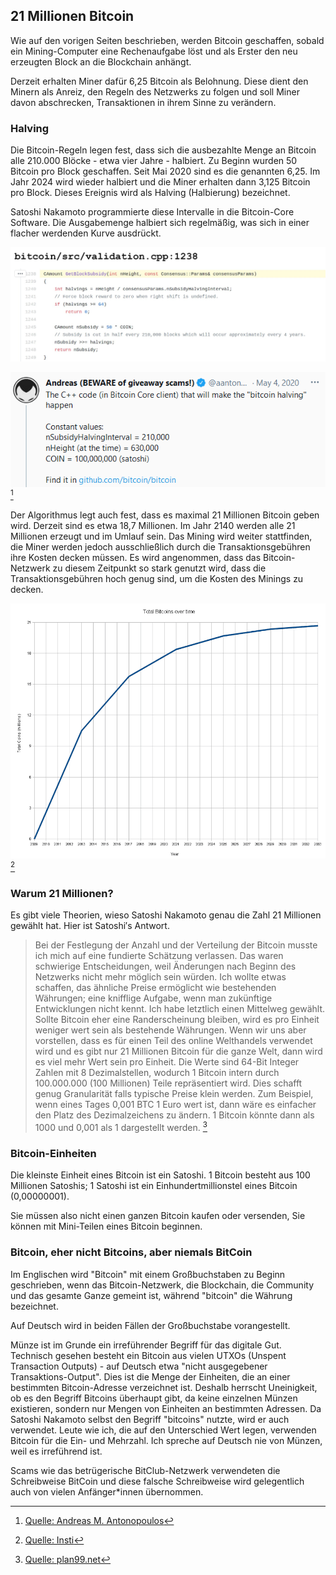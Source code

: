 ## 21 Millionen Bitcoin
Wie auf den vorigen Seiten beschrieben, werden Bitcoin geschaffen, sobald ein Mining-Computer eine Rechenaufgabe löst und als Erster den neu erzeugten Block an die Blockchain anhängt. 

Derzeit erhalten Miner dafür 6,25 Bitcoin als Belohnung. Diese dient den Minern als Anreiz, den Regeln des Netzwerks zu folgen und soll Miner davon abschrecken, Transaktionen in ihrem Sinne zu verändern.

### Halving
Die Bitcoin-Regeln legen fest, dass sich die ausbezahlte Menge an Bitcoin alle 210.000 Blöcke - etwa vier Jahre - halbiert. Zu Beginn wurden 50 Bitcoin pro Block geschaffen. Seit Mai 2020 sind es die genannten 6,25. Im Jahr 2024 wird wieder halbiert und die Miner erhalten dann 3,125 Bitcoin pro Block. Dieses Ereignis wird als Halving (Halbierung) bezeichnet. 

Satoshi Nakamoto programmierte diese Intervalle in die Bitcoin-Core Software. Die Ausgabemenge halbiert sich regelmäßig, was sich in einer flacher werdenden Kurve ausdrückt.  

![Der Teil des Bitcoin-Core Programmes, der das Halving Intervall festlegt. In C++](assets/_halving-interval.jpg)

![Erklärung von Andreas M. Antonopoulos](assets/_aantonop-21-million.png) [^24]

Der Algorithmus legt auch fest, dass es maximal 21 Millionen Bitcoin geben wird. Derzeit sind es etwa 18,7 Millionen. Im Jahr 2140 werden alle 21 Millionen erzeugt und im Umlauf sein. Das Mining wird weiter stattfinden, die Miner werden jedoch ausschließlich durch die Transaktionsgebühren ihre Kosten decken müssen. Es wird angenommen, dass das Bitcoin-Netzwerk zu diesem Zeitpunkt so stark genutzt wird, dass die Transaktionsgebühren hoch genug sind, um die Kosten des Minings zu decken.

![Gesamte Bitcoin Menge über die Zeit](assets/_Total_bitcoins_over_time.png) [^25]


### Warum 21 Millionen?
Es gibt viele Theorien, wieso Satoshi Nakamoto genau die Zahl 21 Millionen gewählt hat. Hier ist Satoshi′s Antwort. 

>Bei der Festlegung der Anzahl und der Verteilung der Bitcoin musste ich mich auf eine fundierte Schätzung verlassen. Das waren schwierige Entscheidungen, weil Änderungen nach Beginn des Netzwerks nicht mehr möglich sein würden. Ich wollte etwas schaffen, das ähnliche Preise ermöglicht wie bestehenden Währungen; eine knifflige Aufgabe, wenn man zukünftige Entwicklungen nicht kennt. Ich habe letztlich einen Mittelweg gewählt. Sollte Bitcoin eher eine Randerscheinung bleiben, wird es pro Einheit weniger wert sein als bestehende Währungen. Wenn wir uns aber vorstellen, dass es für einen Teil des online Welthandels verwendet wird und es gibt nur 21 Millionen Bitcoin für die ganze Welt, dann wird es viel mehr Wert sein pro Einheit. Die Werte sind 64-Bit Integer Zahlen mit 8 Dezimalstellen, wodurch 1 Bitcoin intern durch 100.000.000 (100 Millionen) Teile repräsentiert wird. Dies schafft genug Granularität falls typische Preise klein werden. Zum Beispiel, wenn eines Tages 0,001 BTC 1 Euro wert ist, dann wäre es einfacher den Platz des Dezimalzeichens zu ändern. 1 Bitcoin könnte dann als 1000 und 0,001 als 1 dargestellt werden. [^26]


### Bitcoin-Einheiten
Die kleinste Einheit eines Bitcoin ist ein Satoshi. 1 Bitcoin besteht aus 100 Millionen Satoshis; 1 Satoshi ist ein Einhundertmillionstel eines Bitcoin (0,00000001).

Sie müssen also nicht einen ganzen Bitcoin kaufen oder versenden, Sie können mit Mini-Teilen eines Bitcoin beginnen.

### Bitcoin, eher nicht Bitcoins, aber niemals BitCoin

Im Englischen wird "Bitcoin" mit einem Großbuchstaben zu Beginn geschrieben, wenn das Bitcoin-Netzwerk, die Blockchain, die Community und das gesamte Ganze gemeint ist, während "bitcoin" die Währung bezeichnet.

Auf Deutsch wird in beiden Fällen der Großbuchstabe vorangestellt.

Münze ist im Grunde ein irreführender Begriff für das digitale Gut. Technisch gesehen besteht ein Bitcoin aus vielen UTXOs (Unspent Transaction Outputs) - auf Deutsch etwa "nicht ausgegebener Transaktions-Output". Dies ist die Menge der Einheiten, die an einer bestimmten Bitcoin-Adresse verzeichnet ist. Deshalb herrscht Uneinigkeit, ob es den Begriff Bitcoins überhaupt gibt, da keine einzelnen Münzen existieren, sondern nur Mengen von Einheiten an bestimmten Adressen. Da Satoshi Nakamoto selbst den Begriff "bitcoins" nutzte, wird er auch verwendet. Leute wie ich, die auf den Unterschied Wert legen, verwenden Bitcoin für die Ein- und Mehrzahl. Ich spreche auf Deutsch nie von Münzen, weil es irreführend ist.

Scams wie das betrügerische BitClub-Netzwerk verwendeten die Schreibweise BitCoin und diese falsche Schreibweise wird gelegentlich auch von vielen Anfänger*innen übernommen.

[^24]: [Quelle: Andreas M. Antonopoulos](https://twitter.com/aantonop/status/1257366095515848716?s=20)

[^25]: [Quelle: Insti](https://commons.wikimedia.org/wiki/File:Total_bitcoins_over_time.png)

[^26]: [Quelle: plan99.net](https://plan99.net/~mike/satoshi-emails/thread1.html)
